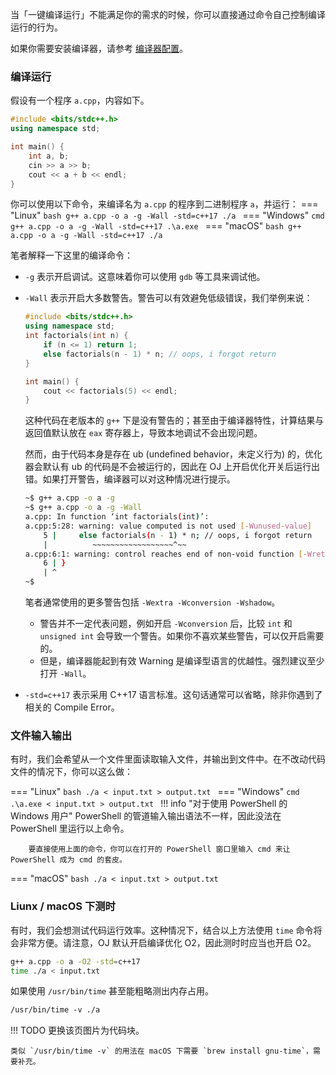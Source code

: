 当「一键编译运行」不能满足你的需求的时候，你可以直接通过命令自己控制编译运行的行为。

如果你需要安装编译器，请参考 [编译器配置](compiler.md)。


### 编译运行
假设有一个程序 `a.cpp`，内容如下。

```cpp
#include <bits/stdc++.h>
using namespace std;

int main() {
    int a, b;
    cin >> a >> b;
    cout << a + b << endl;
}
```
你可以使用以下命令，来编译名为 `a.cpp` 的程序到二进制程序 `a`，并运行：
=== "Linux" 
    ```bash
    g++ a.cpp -o a -g -Wall -std=c++17
    ./a
    ```
=== "Windows"
    ```cmd
    g++ a.cpp -o a -g -Wall -std=c++17
    .\a.exe
    ```
=== "macOS"
    ```bash
    g++ a.cpp -o a -g -Wall -std=c++17
    ./a
    ```

笔者解释一下这里的编译命令：

* `-g` 表示开启调试。这意味着你可以使用 `gdb` 等工具来调试他。
* `-Wall` 表示开启大多数警告。警告可以有效避免低级错误，我们举例来说：
    ```cpp
    #include <bits/stdc++.h>
    using namespace std;
    int factorials(int n) {
        if (n <= 1) return 1;
        else factorials(n - 1) * n; // oops, i forgot return
    }

    int main() {
        cout << factorials(5) << endl;
    }
    ```
    这种代码在老版本的 `g++` 下是没有警告的；甚至由于编译器特性，计算结果与返回值默认放在 `eax` 寄存器上，导致本地调试不会出现问题。
    
    然而，由于代码本身是存在 ub (undefined behavior，未定义行为) 的，优化器会默认有 ub 的代码是不会被运行的，因此在 OJ 上开启优化开关后运行出错。如果打开警告，编译器可以对这种情况进行提示。
    
    ```bash
    ~$ g++ a.cpp -o a -g
    ~$ g++ a.cpp -o a -g -Wall
    a.cpp: In function ‘int factorials(int)’:
    a.cpp:5:28: warning: value computed is not used [-Wunused-value]
        5 |     else factorials(n - 1) * n; // oops, i forgot return
        |          ~~~~~~~~~~~~~~~~~~^~~
    a.cpp:6:1: warning: control reaches end of non-void function [-Wreturn-type]
        6 | }
        | ^
    ~$
    ```

    笔者通常使用的更多警告包括 `-Wextra -Wconversion -Wshadow`。
	
    * 警告并不一定代表问题，例如开启 `-Wconversion` 后，比较 `int` 和 `unsigned int` 会导致一个警告。如果你不喜欢某些警告，可以仅开启需要的。
    * 但是，编译器能起到有效 Warning 是编译型语言的优越性。强烈建议至少打开 `-Wall`。
	
* `-std=c++17` 表示采用 C++17 语言标准。这句话通常可以省略，除非你遇到了相关的 Compile Error。

### 文件输入输出
有时，我们会希望从一个文件里面读取输入文件，并输出到文件中。在不改动代码文件的情况下，你可以这么做：

=== "Linux"
    ```bash
    ./a < input.txt > output.txt
    ```
=== "Windows"
    ```cmd
    .\a.exe < input.txt > output.txt
    ```
    !!! info "对于使用 PowerShell 的 Windows 用户"
        PowerShell 的管道输入输出语法不一样，因此没法在 PowerShell 里运行以上命令。

        要直接使用上面的命令，你可以在打开的 PowerShell 窗口里输入 cmd 来让 PowerShell 成为 cmd 的套皮。
        
=== "macOS"
    ```bash
    ./a < input.txt > output.txt
    ```
    




### Liunx / macOS 下测时

有时，我们会想测试代码运行效率。这种情况下，结合以上方法使用 `time` 命令将会非常方便。请注意，OJ 默认开启编译优化 O2，因此测时时应当也开启 O2。

```bash
g++ a.cpp -o a -O2 -std=c++17
time ./a < input.txt
```

如果使用 `/usr/bin/time` 甚至能粗略测出内存占用。
```bash
/usr/bin/time ‐v ./a
```

!!! TODO
    更换该页图片为代码块。
    
    类似 `/usr/bin/time -v` 的用法在 macOS 下需要 `brew install gnu-time`，需要补充。